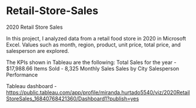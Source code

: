 # Retail-Store-Sales
2020 Retail Store Sales

In this project, I analyzed data from a retail food store in 2020 in Microsoft Excel.
Values such as month, region, product, unit price, total price, and salesperson are explored.

The KPIs shown in Tableau are the following:
Total Sales for the year - $17,988.66
Items Sold - 8,325
Monthly Sales
Sales by City
Salesperson Performance

Tableau dashboard - https://public.tableau.com/app/profile/miranda.hurtado5540/viz/2020RetailStoreSales_16840768421360/Dashboard1?publish=yes
